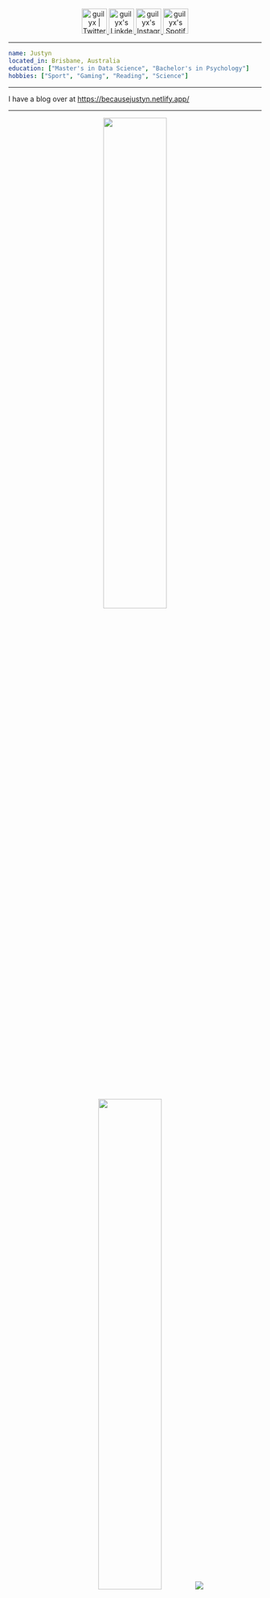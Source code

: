 <p align="center">
<br/>
<a href="https://twitter.com/becausejustyn">
  <img alt="guilyx | Twitter" width="50px" src="https://user-images.githubusercontent.com/43545812/144034996-602b144a-16e1-41cc-99e7-c6040b20dcaf.png"/>
</a>
<a href="https://www.linkedin.com/in/justyn-rodrigues-6b2612231">
  <img alt="guilyx's LinkdeIN" width="50px" src="https://user-images.githubusercontent.com/43545812/144035037-0f415fc7-9f96-4517-a370-ccc6e78a714b.png" />
</a>
<a href="https://www.instagram.com/becausejustyn1">
  <img alt="guilyx's Instagram" width="50px" src="https://user-images.githubusercontent.com/43545812/144035088-0dfb165f-8fe0-4d13-896c-876c29d2b128.png" />
</a>
<a href="https://open.spotify.com/user/b7iflt2s6um28zx952r2rp1q9?si=zZFn6uAGRLyoU02lsG50GA">
  <img alt="guilyx's Spotify" width="50px" src="https://user-images.githubusercontent.com/43545812/144035120-1ad5169b-91c7-4078-bef9-6a82c733f373.png" />
</a>
</p>

***

```yaml
name: Justyn
located_in: Brisbane, Australia
education: ["Master's in Data Science", "Bachelor's in Psychology"]
hobbies: ["Sport", "Gaming", "Reading", "Science"]
```

***

I have a blog over at <a href="https://becausejustyn.netlify.app/">https://becausejustyn.netlify.app/</a>

***

<p align="center">
  <img height="50%" width="auto" src ="https://github-readme-stats.vercel.app/api?username=becausejustyn&show_icons=true&count_private=true&theme=darcula&hide_border=true&hide=issues,contribs&bg_color=00000000">
  <img height="50%" width="auto" src ="https://github-readme-stats.vercel.app/api/top-langs/?username=becausejustyn&layout=compact&hide_border=true&theme=darcula&bg_color=00000000&langs_count=6&hide=jupyter%20notebook,tex,css,php">
  <img src ="https://github-readme-streak-stats.herokuapp.com?user=becausejustyn&theme=darcula&hide_border=true&background=FFFFFF00">
  <br>
  <br>
</p>

***

<p align="center">
  <img align="center" src ="https://github-profile-trophy.vercel.app/?username=becausejustyn&theme=dracula&column=3&margin-w=15&margin-h=15">
  <img align="center" src ="https://spotify-recently-played-readme.vercel.app/api?user=b7iflt2s6um28zx952r2rp1q9&unique={true|1|on|yes}">
  <br>
  <br>
</p>

